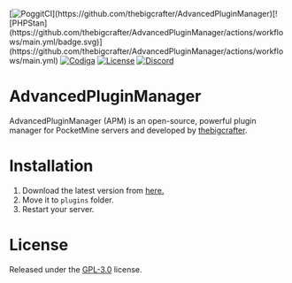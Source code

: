 [![PoggitCI](https://poggit.pmmp.io/ci.shield/thebigcrafter/AdvancedPluginManager/~)](https://github.com/thebigcrafter/AdvancedPluginManager)[![PHPStan](https://github.com/thebigcrafter/AdvancedPluginManager/actions/workflows/main.yml/badge.svg)](https://github.com/thebigcrafter/AdvancedPluginManager/actions/workflows/main.yml)
[![Codiga](https://api.codiga.io/project/30510/score/svg)](https://github.com/thebigcrafter/AdvancedPluginManager)
[![License](https://img.shields.io/github/license/thebigcrafter/AdvancedPluginManager)](https://github.com/thebigcrafter/AdvancedPluginManager/blob/main/LICENSE)
[![Discord](https://img.shields.io/discord/912857752383139880)](https://discord.gg/pdUvA8nXJC)

# AdvancedPluginManager

AdvancedPluginManager (APM) is an open-source, powerful plugin manager for PocketMine servers and developed by [thebigcrafter](https://github.com/thebigcrafter/AdvancedPluginManager/blob/main/LICENSE).

# Installation

1. Download the latest version from [here.](https://github.com/thebigcrafter/AdvancedPluginManager/releases)
2. Move it to `plugins` folder.
3. Restart your server.

# License

Released under the [GPL-3.0](https://github.com/MintoD/AdvancedPluginManager/blob/main/LICENSE) license.
